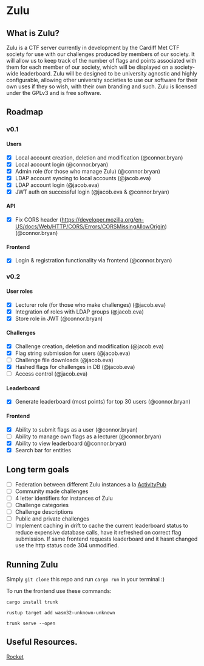 # Zulu
## What is Zulu?
Zulu is a CTF server currently in development by the Cardiff Met CTF society
for use with our challenges produced by members of our society. It will allow
us to keep track of the number of flags and points associated with them for
each member of our society, which will be displayed on a society-wide
leaderboard. Zulu will be designed to be university agnostic and highly
configurable, allowing other university societies to use our software for their
own uses if they so wish, with their own branding and such. Zulu is licensed
under the GPLv3 and is free software.

## Roadmap
### v0.1
#### Users
* [x] Local account creation, deletion and modification (@connor.bryan)
* [x] Local account login (@connor.bryan)
* [x] Admin role (for those who manage Zulu) (@connor.bryan)
* [x] LDAP account syncing to local accounts (@jacob.eva)
* [x] LDAP account login (@jacob.eva)
* [x] JWT auth on successful login (@jacob.eva & @connor.bryan)

#### API
* [x] Fix CORS header (https://developer.mozilla.org/en-US/docs/Web/HTTP/CORS/Errors/CORSMissingAllowOrigin) (@connor.bryan)

#### Frontend
* [x] Login & registration functionality via frontend (@connor.bryan)
### v0.2
#### User roles
* [x] Lecturer role (for those who make challenges) (@jacob.eva)
* [x] Integration of roles with LDAP groups (@jacob.eva)
* [x] Store role in JWT (@connor.bryan)

#### Challenges
* [x] Challenge creation, deletion and modification (@jacob.eva)
* [x] Flag string submission for users (@jacob.eva)
* [ ] Challenge file downloads (@jacob.eva)
* [x] Hashed flags for challenges in DB (@jacob.eva)
* [ ] Access control (@jacob.eva)

#### Leaderboard
* [x] Generate leaderboard (most points) for top 30 users (@connor.bryan)

#### Frontend
* [x] Ability to submit flags as a user (@connor.bryan)
* [ ] Ability to manage own flags as a lecturer (@connor.bryan)
* [x] Ability to view leaderboard (@connor.bryan)
* [x] Search bar for entities

## Long term goals
* [ ] Federation between different Zulu instances a la [ActivityPub](https://activitypub.rocks/)
* [ ] Community made challenges
* [ ] 4 letter identifiers for instances of Zulu
* [ ] Challenge categories
* [ ] Challenge descriptions
* [ ] Public and private challenges
* [ ] Implement caching in drift to cache the current leaderboard status to reduce
expensive database calls, have it refreshed on correct flag submission.
If same frontend requests leaderboard and it hasnt changed use the http status
code 304 unmodified.

## Running Zulu
Simply `git clone` this repo and run `cargo run` in your terminal :)

To run the frontend use these commands:

```
cargo install trunk

rustup target add wasm32-unknown-unknown

trunk serve --open
```

## Useful Resources.
[Rocket](https://rocket.rs/)
